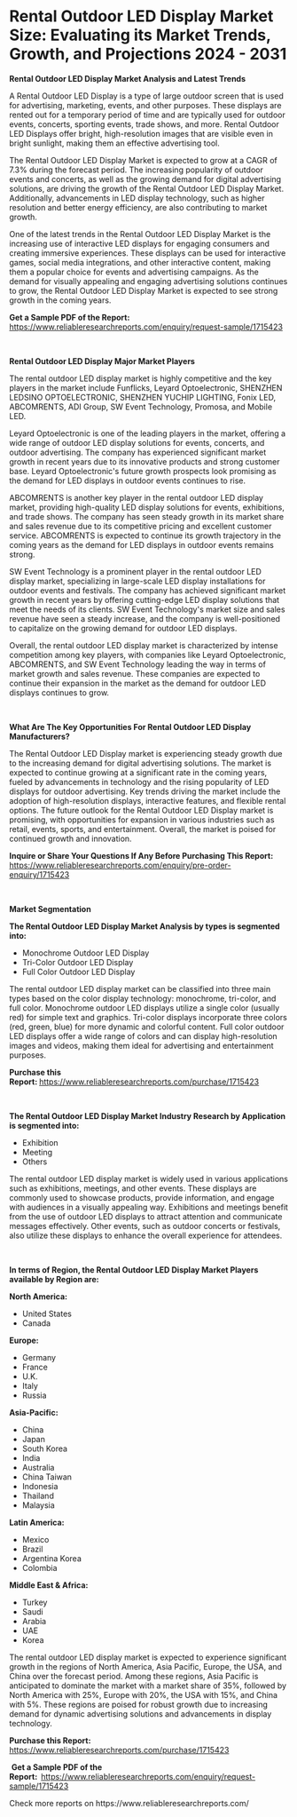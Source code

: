 <p><h1>Rental Outdoor LED Display Market Size: Evaluating its Market Trends, Growth, and Projections 2024 - 2031</h1></p><p><strong>Rental Outdoor LED Display Market Analysis and Latest Trends</strong></p>
<p><p>A Rental Outdoor LED Display is a type of large outdoor screen that is used for advertising, marketing, events, and other purposes. These displays are rented out for a temporary period of time and are typically used for outdoor events, concerts, sporting events, trade shows, and more. Rental Outdoor LED Displays offer bright, high-resolution images that are visible even in bright sunlight, making them an effective advertising tool.</p><p>The Rental Outdoor LED Display Market is expected to grow at a CAGR of 7.3% during the forecast period. The increasing popularity of outdoor events and concerts, as well as the growing demand for digital advertising solutions, are driving the growth of the Rental Outdoor LED Display Market. Additionally, advancements in LED display technology, such as higher resolution and better energy efficiency, are also contributing to market growth.</p><p>One of the latest trends in the Rental Outdoor LED Display Market is the increasing use of interactive LED displays for engaging consumers and creating immersive experiences. These displays can be used for interactive games, social media integrations, and other interactive content, making them a popular choice for events and advertising campaigns. As the demand for visually appealing and engaging advertising solutions continues to grow, the Rental Outdoor LED Display Market is expected to see strong growth in the coming years.</p></p>
<p><strong>Get a Sample PDF of the Report:&nbsp;</strong> <a href="https://www.reliableresearchreports.com/enquiry/request-sample/1715423">https://www.reliableresearchreports.com/enquiry/request-sample/1715423</a></p>
<p>&nbsp;</p>
<p><strong>Rental Outdoor LED Display Major Market Players</strong></p>
<p><p>The rental outdoor LED display market is highly competitive and the key players in the market include Funflicks, Leyard Optoelectronic, SHENZHEN LEDSINO OPTOELECTRONIC, SHENZHEN YUCHIP LIGHTING, Fonix LED, ABCOMRENTS, ADI Group, SW Event Technology, Promosa, and Mobile LED. </p><p>Leyard Optoelectronic is one of the leading players in the market, offering a wide range of outdoor LED display solutions for events, concerts, and outdoor advertising. The company has experienced significant market growth in recent years due to its innovative products and strong customer base. Leyard Optoelectronic's future growth prospects look promising as the demand for LED displays in outdoor events continues to rise.</p><p>ABCOMRENTS is another key player in the rental outdoor LED display market, providing high-quality LED display solutions for events, exhibitions, and trade shows. The company has seen steady growth in its market share and sales revenue due to its competitive pricing and excellent customer service. ABCOMRENTS is expected to continue its growth trajectory in the coming years as the demand for LED displays in outdoor events remains strong.</p><p>SW Event Technology is a prominent player in the rental outdoor LED display market, specializing in large-scale LED display installations for outdoor events and festivals. The company has achieved significant market growth in recent years by offering cutting-edge LED display solutions that meet the needs of its clients. SW Event Technology's market size and sales revenue have seen a steady increase, and the company is well-positioned to capitalize on the growing demand for outdoor LED displays.</p><p>Overall, the rental outdoor LED display market is characterized by intense competition among key players, with companies like Leyard Optoelectronic, ABCOMRENTS, and SW Event Technology leading the way in terms of market growth and sales revenue. These companies are expected to continue their expansion in the market as the demand for outdoor LED displays continues to grow.</p></p>
<p>&nbsp;</p>
<p><strong>What Are The Key Opportunities For Rental Outdoor LED Display Manufacturers?</strong></p>
<p><p>The Rental Outdoor LED Display market is experiencing steady growth due to the increasing demand for digital advertising solutions. The market is expected to continue growing at a significant rate in the coming years, fueled by advancements in technology and the rising popularity of LED displays for outdoor advertising. Key trends driving the market include the adoption of high-resolution displays, interactive features, and flexible rental options. The future outlook for the Rental Outdoor LED Display market is promising, with opportunities for expansion in various industries such as retail, events, sports, and entertainment. Overall, the market is poised for continued growth and innovation.</p></p>
<p><strong>Inquire or Share Your Questions If Any Before Purchasing This Report:</strong> <a href="https://www.reliableresearchreports.com/enquiry/pre-order-enquiry/1715423">https://www.reliableresearchreports.com/enquiry/pre-order-enquiry/1715423</a></p>
<p>&nbsp;</p>
<p><strong>Market Segmentation</strong></p>
<p><strong>The Rental Outdoor LED Display Market Analysis by types is segmented into:</strong></p>
<p><ul><li>Monochrome Outdoor LED Display</li><li>Tri-Color Outdoor LED Display</li><li>Full Color Outdoor LED Display</li></ul></p>
<p><p>The rental outdoor LED display market can be classified into three main types based on the color display technology: monochrome, tri-color, and full color. Monochrome outdoor LED displays utilize a single color (usually red) for simple text and graphics. Tri-color displays incorporate three colors (red, green, blue) for more dynamic and colorful content. Full color outdoor LED displays offer a wide range of colors and can display high-resolution images and videos, making them ideal for advertising and entertainment purposes.</p></p>
<p><strong>Purchase this Report:&nbsp;</strong><a href="https://www.reliableresearchreports.com/purchase/1715423">https://www.reliableresearchreports.com/purchase/1715423</a></p>
<p>&nbsp;</p>
<p><strong>The Rental Outdoor LED Display Market Industry Research by Application is segmented into:</strong></p>
<p><ul><li>Exhibition</li><li>Meeting</li><li>Others</li></ul></p>
<p><p>The rental outdoor LED display market is widely used in various applications such as exhibitions, meetings, and other events. These displays are commonly used to showcase products, provide information, and engage with audiences in a visually appealing way. Exhibitions and meetings benefit from the use of outdoor LED displays to attract attention and communicate messages effectively. Other events, such as outdoor concerts or festivals, also utilize these displays to enhance the overall experience for attendees.</p></p>
<p>&nbsp;</p>
<p><strong>In terms of Region, the Rental Outdoor LED Display Market Players available by Region are:</strong></p>
<p>
    <p> <strong> North America: </strong>
        <ul>
            <li>United States</li>
            <li>Canada</li>
        </ul>
        </p> 
    <p> <strong> Europe: </strong>
        <ul>
            <li>Germany</li>
            <li>France</li>
            <li>U.K.</li>
            <li>Italy</li>
            <li>Russia</li>
        </ul>
        </p> 
    <p> <strong> Asia-Pacific: </strong>
        <ul>
            <li>China</li>
            <li>Japan</li>
            <li>South Korea</li>
            <li>India</li>
            <li>Australia</li>
            <li>China Taiwan</li>
            <li>Indonesia</li>
            <li>Thailand</li>
            <li>Malaysia</li>
        </ul>
        </p> 
    <p> <strong> Latin America: </strong>
        <ul>
            <li>Mexico</li>
            <li>Brazil</li>
            <li>Argentina Korea</li>
            <li>Colombia</li>
        </ul>
        </p> 
    <p> <strong> Middle East & Africa: </strong>
        <ul>
            <li>Turkey</li>
            <li>Saudi</li>
            <li>Arabia</li>
            <li>UAE</li>
            <li>Korea</li>
        </ul>
    </p>
    </p>
<p><p>The rental outdoor LED display market is expected to experience significant growth in the regions of North America, Asia Pacific, Europe, the USA, and China over the forecast period. Among these regions, Asia Pacific is anticipated to dominate the market with a market share of 35%, followed by North America with 25%, Europe with 20%, the USA with 15%, and China with 5%. These regions are poised for robust growth due to increasing demand for dynamic advertising solutions and advancements in display technology.</p></p>
<p><strong>Purchase this Report: </strong><a href="https://www.reliableresearchreports.com/purchase/1715423">https://www.reliableresearchreports.com/purchase/1715423</a></p>
<p>&nbsp;<strong>Get a Sample PDF of the Report:&nbsp;&nbsp;</strong><a href="https://www.reliableresearchreports.com/enquiry/request-sample/1715423">https://www.reliableresearchreports.com/enquiry/request-sample/1715423</a></p>
<p><strong></strong></p>
<p>Check more reports on https://www.reliableresearchreports.com/</p>